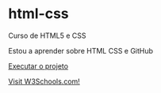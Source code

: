 # html-css
 Curso de HTML5 e CSS

Estou a aprender sobre HTML CSS e GitHub

<a href="https://nonokomoto.github.io/html-css/projeto/android.html/" target="_blanck" rel="external">Executar o projeto</a>

<a href="https://www.w3schools.com/">Visit W3Schools.com!</a>
